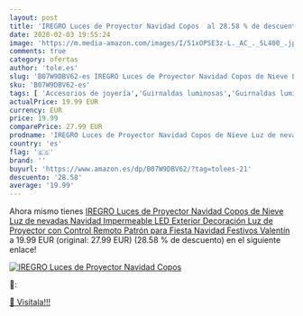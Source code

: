 ```yaml
---
layout: post
title: 'IREGRO Luces de Proyector Navidad Copos  al 28.58 % de descuento'
date: 2020-02-03 19:55:24
image: 'https://m.media-amazon.com/images/I/51xOPSE3z-L._AC_._SL400_.jpg'
comments: true
category: ofertas
author: 'tole.es'
slug: 'B07W9DBV62-es IREGRO Luces de Proyector Navidad Copos de Nieve Luz de...'
sku: 'B07W9DBV62-es'
tags: [ 'Accesorios de joyería','Guirnaldas luminosas','Guirnaldas luminosas de interior','Iluminación','Joyería','Limpieza y cuidado de joyas','navidad', ]
actualPrice: 19.99 EUR
currency: EUR
price: 19.99
comparePrice: 27.99 EUR
prodname: 'IREGRO Luces de Proyector Navidad Copos de Nieve Luz de nevadas Navidad Impermeable LED Exterior Decoración Luz de Proyector con Control Remoto Patrón para Fiesta  Navidad  Festivos Valentín'
country: 'es'
flag: '🇪🇸'
brand: ''
buyurl: 'https://www.amazon.es/dp/B07W9DBV62/?tag=tolees-21'
descuento: '28.58'
average: '19.99'
---
```


Ahora mismo tienes [IREGRO Luces de Proyector Navidad Copos de Nieve Luz de nevadas Navidad Impermeable LED Exterior Decoración Luz de Proyector con Control Remoto Patrón para Fiesta  Navidad  Festivos Valentín](https://www.amazon.es/dp/B07W9DBV62/?tag=tolees-21) a 19.99 EUR (original: 27.99 EUR) (28.58 %  de descuento) en el siguiente enlace!

[![IREGRO Luces de Proyector Navidad Copos ](https://m.media-amazon.com/images/I/51xOPSE3z-L._AC_._SL400_.jpg)](https://www.amazon.es/dp/B07W9DBV62/?tag=tolees-21)

🔎:


[🛒 Visítala!!!](https://www.amazon.es/dp/B07W9DBV62/?tag=tolees-21)
